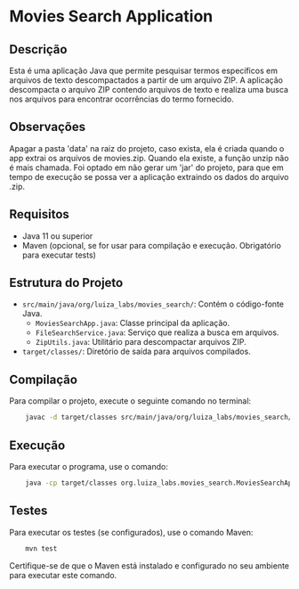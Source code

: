 # Movies Search Application

## Descrição

Esta é uma aplicação Java que permite pesquisar termos específicos em arquivos de texto descompactados a partir de um arquivo ZIP. A aplicação descompacta o arquivo ZIP contendo arquivos de texto e realiza uma busca nos arquivos para encontrar ocorrências do termo fornecido.

## Observações

Apagar a pasta 'data' na raiz do projeto, caso exista, ela é criada quando o app extrai os arquivos de movies.zip. Quando ela existe, a função unzip não é mais chamada.
Foi optado em não gerar um 'jar' do projeto, para que em tempo de execução se possa ver a aplicação extraindo os dados do arquivo .zip.

## Requisitos

- Java 11 ou superior
- Maven (opcional, se for usar para compilação e execução. Obrigatório para executar tests)

## Estrutura do Projeto

- `src/main/java/org/luiza_labs/movies_search/`: Contém o código-fonte Java.
    - `MoviesSearchApp.java`: Classe principal da aplicação.
    - `FileSearchService.java`: Serviço que realiza a busca em arquivos.
    - `ZipUtils.java`: Utilitário para descompactar arquivos ZIP.
- `target/classes/`: Diretório de saída para arquivos compilados.

## Compilação

Para compilar o projeto, execute o seguinte comando no terminal:

```sh
    javac -d target/classes src/main/java/org/luiza_labs/movies_search/*.java
```

## Execução

Para executar o programa, use o comando:

```sh
    java -cp target/classes org.luiza_labs.movies_search.MoviesSearchApp "nome_filtro"
```

## Testes

Para executar os testes (se configurados), use o comando Maven:

```sh
    mvn test
```
Certifique-se de que o Maven está instalado e configurado no seu ambiente para executar este comando.



